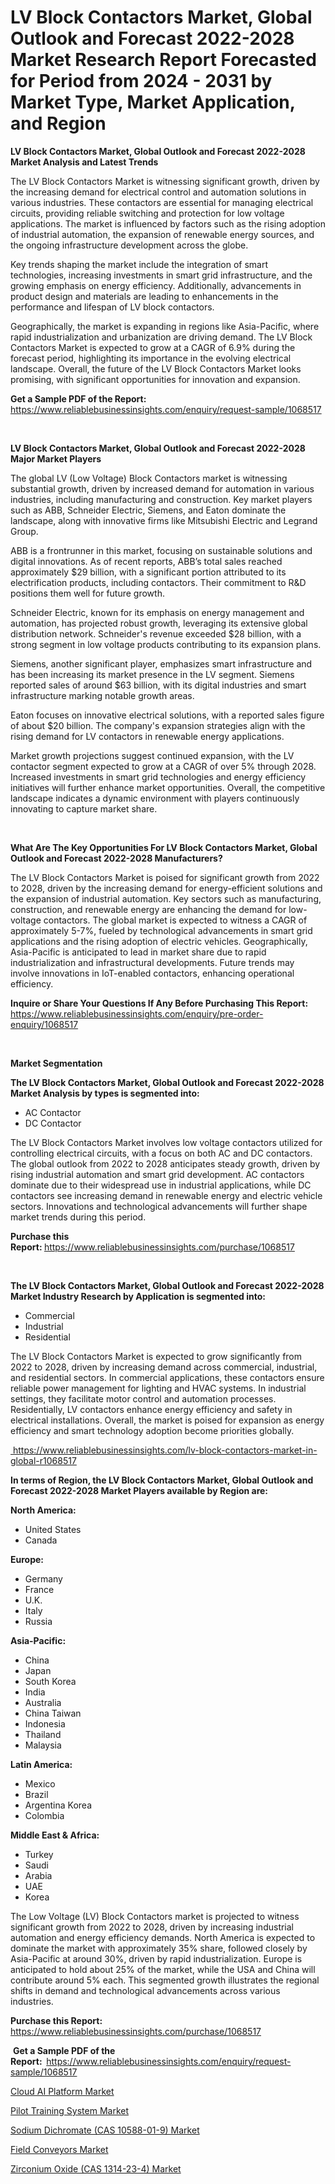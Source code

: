 <p><h1>LV Block Contactors Market, Global Outlook and Forecast 2022-2028 Market Research Report Forecasted for Period from 2024 -  2031 by Market Type, Market Application, and Region</h1></p><p><strong>LV Block Contactors Market, Global Outlook and Forecast 2022-2028 Market Analysis and Latest Trends</strong></p>
<p><p>The LV Block Contactors Market is witnessing significant growth, driven by the increasing demand for electrical control and automation solutions in various industries. These contactors are essential for managing electrical circuits, providing reliable switching and protection for low voltage applications. The market is influenced by factors such as the rising adoption of industrial automation, the expansion of renewable energy sources, and the ongoing infrastructure development across the globe.</p><p>Key trends shaping the market include the integration of smart technologies, increasing investments in smart grid infrastructure, and the growing emphasis on energy efficiency. Additionally, advancements in product design and materials are leading to enhancements in the performance and lifespan of LV block contactors. </p><p>Geographically, the market is expanding in regions like Asia-Pacific, where rapid industrialization and urbanization are driving demand. The LV Block Contactors Market is expected to grow at a CAGR of 6.9% during the forecast period, highlighting its importance in the evolving electrical landscape. Overall, the future of the LV Block Contactors Market looks promising, with significant opportunities for innovation and expansion.</p></p>
<p><strong>Get a Sample PDF of the Report:&nbsp;</strong> <a href="https://www.reliablebusinessinsights.com/enquiry/request-sample/1068517">https://www.reliablebusinessinsights.com/enquiry/request-sample/1068517</a></p>
<p>&nbsp;</p>
<p><strong>LV Block Contactors Market, Global Outlook and Forecast 2022-2028 Major Market Players</strong></p>
<p><p>The global LV (Low Voltage) Block Contactors market is witnessing substantial growth, driven by increased demand for automation in various industries, including manufacturing and construction. Key market players such as ABB, Schneider Electric, Siemens, and Eaton dominate the landscape, along with innovative firms like Mitsubishi Electric and Legrand Group.</p><p>ABB is a frontrunner in this market, focusing on sustainable solutions and digital innovations. As of recent reports, ABB’s total sales reached approximately $29 billion, with a significant portion attributed to its electrification products, including contactors. Their commitment to R&D positions them well for future growth.</p><p>Schneider Electric, known for its emphasis on energy management and automation, has projected robust growth, leveraging its extensive global distribution network. Schneider's revenue exceeded $28 billion, with a strong segment in low voltage products contributing to its expansion plans.</p><p>Siemens, another significant player, emphasizes smart infrastructure and has been increasing its market presence in the LV segment. Siemens reported sales of around $63 billion, with its digital industries and smart infrastructure marking notable growth areas.</p><p>Eaton focuses on innovative electrical solutions, with a reported sales figure of about $20 billion. The company's expansion strategies align with the rising demand for LV contactors in renewable energy applications. </p><p>Market growth projections suggest continued expansion, with the LV contactor segment expected to grow at a CAGR of over 5% through 2028. Increased investments in smart grid technologies and energy efficiency initiatives will further enhance market opportunities. Overall, the competitive landscape indicates a dynamic environment with players continuously innovating to capture market share.</p></p>
<p>&nbsp;</p>
<p><strong>What Are The Key Opportunities For LV Block Contactors Market, Global Outlook and Forecast 2022-2028 Manufacturers?</strong></p>
<p><p>The LV Block Contactors Market is poised for significant growth from 2022 to 2028, driven by the increasing demand for energy-efficient solutions and the expansion of industrial automation. Key sectors such as manufacturing, construction, and renewable energy are enhancing the demand for low-voltage contactors. The global market is expected to witness a CAGR of approximately 5-7%, fueled by technological advancements in smart grid applications and the rising adoption of electric vehicles. Geographically, Asia-Pacific is anticipated to lead in market share due to rapid industrialization and infrastructural developments. Future trends may involve innovations in IoT-enabled contactors, enhancing operational efficiency.</p></p>
<p><strong>Inquire or Share Your Questions If Any Before Purchasing This Report:</strong> <a href="https://www.reliablebusinessinsights.com/enquiry/pre-order-enquiry/1068517">https://www.reliablebusinessinsights.com/enquiry/pre-order-enquiry/1068517</a></p>
<p>&nbsp;</p>
<p><strong>Market Segmentation</strong></p>
<p><strong>The LV Block Contactors Market, Global Outlook and Forecast 2022-2028 Market Analysis by types is segmented into:</strong></p>
<p><ul><li>AC Contactor</li><li>DC Contactor</li></ul></p>
<p><p>The LV Block Contactors Market involves low voltage contactors utilized for controlling electrical circuits, with a focus on both AC and DC contactors. The global outlook from 2022 to 2028 anticipates steady growth, driven by rising industrial automation and smart grid development. AC contactors dominate due to their widespread use in industrial applications, while DC contactors see increasing demand in renewable energy and electric vehicle sectors. Innovations and technological advancements will further shape market trends during this period.</p></p>
<p><strong>Purchase this Report:&nbsp;</strong><a href="https://www.reliablebusinessinsights.com/purchase/1068517">https://www.reliablebusinessinsights.com/purchase/1068517</a></p>
<p>&nbsp;</p>
<p><strong>The LV Block Contactors Market, Global Outlook and Forecast 2022-2028 Market Industry Research by Application is segmented into:</strong></p>
<p><ul><li>Commercial</li><li>Industrial</li><li>Residential</li></ul></p>
<p><p>The LV Block Contactors Market is expected to grow significantly from 2022 to 2028, driven by increasing demand across commercial, industrial, and residential sectors. In commercial applications, these contactors ensure reliable power management for lighting and HVAC systems. In industrial settings, they facilitate motor control and automation processes. Residentially, LV contactors enhance energy efficiency and safety in electrical installations. Overall, the market is poised for expansion as energy efficiency and smart technology adoption become priorities globally.</p></p>
<p><a href="https://www.reliablebusinessinsights.com/lv-block-contactors-market-in-global-r1068517">&nbsp;https://www.reliablebusinessinsights.com/lv-block-contactors-market-in-global-r1068517</a></p>
<p><strong>In terms of Region, the LV Block Contactors Market, Global Outlook and Forecast 2022-2028 Market Players available by Region are:</strong></p>
<p>
    <p> <strong> North America: </strong>
        <ul>
            <li>United States</li>
            <li>Canada</li>
        </ul>
        </p> 
    <p> <strong> Europe: </strong>
        <ul>
            <li>Germany</li>
            <li>France</li>
            <li>U.K.</li>
            <li>Italy</li>
            <li>Russia</li>
        </ul>
        </p> 
    <p> <strong> Asia-Pacific: </strong>
        <ul>
            <li>China</li>
            <li>Japan</li>
            <li>South Korea</li>
            <li>India</li>
            <li>Australia</li>
            <li>China Taiwan</li>
            <li>Indonesia</li>
            <li>Thailand</li>
            <li>Malaysia</li>
        </ul>
        </p> 
    <p> <strong> Latin America: </strong>
        <ul>
            <li>Mexico</li>
            <li>Brazil</li>
            <li>Argentina Korea</li>
            <li>Colombia</li>
        </ul>
        </p> 
    <p> <strong> Middle East & Africa: </strong>
        <ul>
            <li>Turkey</li>
            <li>Saudi</li>
            <li>Arabia</li>
            <li>UAE</li>
            <li>Korea</li>
        </ul>
    </p>
    </p>
<p><p>The Low Voltage (LV) Block Contactors market is projected to witness significant growth from 2022 to 2028, driven by increasing industrial automation and energy efficiency demands. North America is expected to dominate the market with approximately 35% share, followed closely by Asia-Pacific at around 30%, driven by rapid industrialization. Europe is anticipated to hold about 25% of the market, while the USA and China will contribute around 5% each. This segmented growth illustrates the regional shifts in demand and technological advancements across various industries.</p></p>
<p><strong>Purchase this Report: </strong><a href="https://www.reliablebusinessinsights.com/purchase/1068517">https://www.reliablebusinessinsights.com/purchase/1068517</a></p>
<p>&nbsp;<strong>Get a Sample PDF of the Report:&nbsp;&nbsp;</strong><a href="https://www.reliablebusinessinsights.com/enquiry/request-sample/1068517">https://www.reliablebusinessinsights.com/enquiry/request-sample/1068517</a></p>
<p><strong></strong></p>
<p><p><a href="https://www.linkedin.com/pulse/insights-cloud-ai-platform-industry-market-financial-status-v4ure?trackingId=1g3Zn3LMRHaOeuUYIgJ9Xw%3D%3D">Cloud AI Platform Market</a></p><p><a href="https://www.linkedin.com/pulse/market-trends-global-pilot-training-system-forecast-analysis-kgise?trackingId=%2FQmRySDsRxafB%2F37Rd%2BkJA%3D%3D">Pilot Training System Market</a></p><p><a href="https://medium.com/@charlesporter2662/sodium-dichromate-cas-10588-01-9-market-outlook-complete-industry-analysis-2024-to-2031-4fa8916e615b">Sodium Dichromate (CAS 10588-01-9) Market</a></p><p><a href="https://www.linkedin.com/pulse/field-conveyors-market-revolution-2024-2031-trends-shaping-wsdcc?trackingId=dg%2BVRZLCQru5YtYDSycf6A%3D%3D">Field Conveyors Market</a></p><p><a href="https://medium.com/@charlesporter2662/emerging-trends-in-zirconium-oxide-cas-1314-23-4-market-global-outlook-and-future-prospects-from-7b5fe9d5c35c">Zirconium Oxide (CAS 1314-23-4) Market</a></p></p>